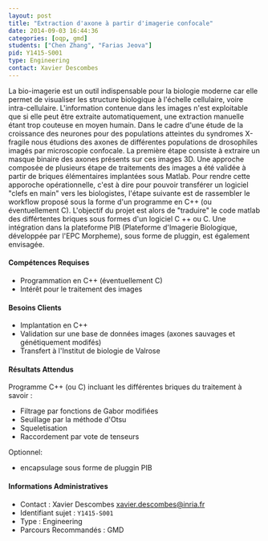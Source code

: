 ```yaml
---
layout: post
title: "Extraction d'axone à partir d'imagerie confocale"
date: 2014-09-03 16:44:36
categories: [oqp, gmd]
students: ["Chen Zhang", "Farias Jeova"]
pid: Y1415-S001
type: Engineering
contact: Xavier Descombes
---
```

       
La bio-imagerie est un outil indispensable pour la biologie moderne car elle permet de visualiser
les structure biologique à l'échelle cellulaire, voire intra-cellulaire. L'information contenue dans les
images n'est exploitable que si elle peut être extraite automatiquement, une extraction manuelle étant
trop couteuse en moyen humain.
Dans le cadre d'une étude de la croissance des neurones pour des populations atteintes du syndromes X-fragile nous étudions des axones de différentes populations de drosophiles imagés par
microscopie confocale. La première étape consiste à extraire un masque binaire des axones présents
sur ces images 3D.
Une approche composée de plusieurs étape de traitements des images a été validée à partir de briques élémentaires implantées sous Matlab. Pour rendre cette apporoche opérationnelle, c'est à dire pour pouvoir transférer un logiciel "clefs en main" vers les biologistes, l'étape suivante est de rassembler le workflow proposé sous la forme d'un programme en C++ (ou éventuellement C).
L'objectif du projet est alors de "traduire" le code matlab des différtentes briques sous formes d'un logiciel C ++ ou C. Une intégration dans la plateforme PIB (Plateforme d'Imagerie Biologique, développée par l'EPC Morpheme), sous forme de pluggin, est également envisagée.

#### Compétences Requises
  * Programmation en C++ (éventuellement C)
  * Intérêt pour le traitement des images


#### Besoins Clients
 * Implantation en C++
 * Validation sur une base de données images (axones sauvages et génétiquement modifés)
 * Transfert à l'Institut de biologie de Valrose

#### Résultats Attendus
Programme C++ (ou C) incluant les différentes briques du traitement à savoir :

  * Filtrage par fonctions de Gabor modifiées
  *  Seuillage par la méthode d'Otsu
  * Squeletisation
  *  Raccordement par vote de tenseurs

Optionnel:

  * encapsulage sous forme de pluggin PIB
     

#### Informations Administratives
  * Contact : Xavier Descombes <xavier.descombes@inria.fr>
  * Identifiant sujet : `Y1415-S001`
  * Type : Engineering
  * Parcours Recommandés : GMD
     

